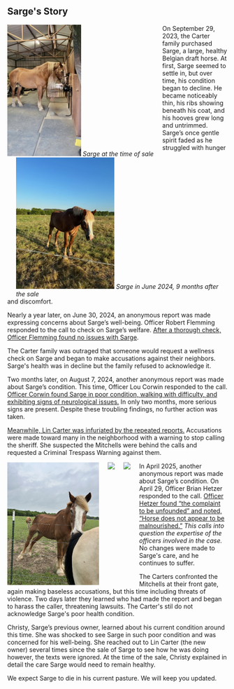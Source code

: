<style>
    #container {
        overflow: auto;
    }
    .image-left {
        float: left;
        margin-right: 20px;
    }
    .image-right {
        float: right;
        margin-left: 20px;
    }
</style>
## Sarge's Story
<div id="container">

<div class="image-left">
<img src ="day1.jpeg" alt="Sarge at the time of sale" height="300px">
<em>Sarge at the time of sale</em>
</div>
On September 29, 2023, the Carter family purchased Sarge, a large, healthy Belgian draft horse. At first, Sarge seemed to settle in, but over time, his condition began to decline. 

<div class="image-right">
<img src="june_2024.jpg"  height="300px">
<em>Sarge in June 2024, 9 months after the sale</em>
</div>
He became noticeably thin, his ribs showing beneath his coat, and his hooves grew long and untrimmed. Sarge’s once gentle spirit faded as he struggled with hunger and discomfort.
<p>
Nearly a year later, on June 30, 2024, an anonymous report was made expressing concerns about Sarge’s well-being. Officer Robert Flemming responded to the call to check on Sarge’s welfare.
<a href="reports/2024-163880.pdf" target="_blank">After a thorough check, Officer Flemming found no issues with Sarge</a>.
</p>
<p>The Carter family was outraged that someone would request a wellness check on Sarge and began to make accusations against their neighbors. Sarge's health was in decline but the family refused to acknowledge it.
<p>
Two months later, on August 7, 2024, another anonymous report was made about Sarge’s condition. This time, Officer Lou Corwin responded to the call. <a href="reports/2024-199408.pdf">Officer Corwin found Sarge in poor condition, walking with difficulty, and exhibiting signs of neurological issues.</a> In only two months, more serious signs are present. Despite these troubling findings, no further action was taken.
</p>

<p>
<a href="reports/2024-200221.pdf">Meanwhile, Lin Carter was infuriated by the repeated reports.</a> Accusations were made toward many in the neighborhood with a warning to stop calling the sheriff. She suspected the Mitchells were behind the calls and requested a Criminal Trespass Warning against them. 
</p>
<p>
<div>
<img src="IMG_3041.jpg" class="image-left" height="280px">
<img src="IMG_3282.jpg" class="image-left" height="280px">
<img src="IMG_3287.jpg" class="image-left" height="280px">
</div>
In April 2025, another anonymous report was made about Sarge’s condition. On April 29, Officer Brian Hetzer responded to the call. <a href="reports/2025-105144.pdf">Officer Hetzer found “the complaint to be unfounded” and noted, “Horse does not appear to be malnourished.”</a> <em>This calls into question the expertise of the officers involved in the case.</em> No changes were made to Sarge's care, and he continues to suffer.
</p>

<p>
The Carters confronted the Mitchells at their front gate, again making baseless accusations, but this time including threats of violence. Two days later they learned who had made the report and began to harass the caller, threatening lawsuits. The Carter's stil do not acknowledge Sarge's poor health condition.
</p>

<p>
Christy, Sarge’s previous owner, learned about his current condition around this time. She was shocked to see Sarge in such poor condition and was concerned for his well-being. She reached out to Lin Carter (the new owner) several times since the sale of Sarge to see how he was doing however, the texts were ignored. At the time of the sale, Christy explained in detail the care Sarge would need to remain healthy.



 

 
</p>

<p>
We expect Sarge to die in his current pasture. We will keep you updated. 
</p>
